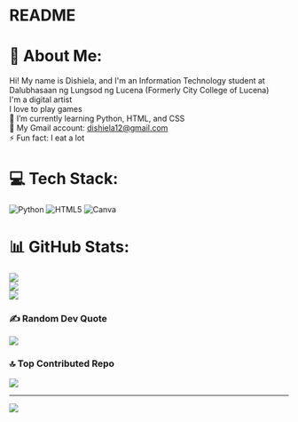 # README
# 💫 About Me:
Hi! My name is Dishiela, and I'm an Information Technology student at Dalubhasaan ng Lungsod ng Lucena (Formerly City College of Lucena)<br>I'm a digital artist<br>I love to play games<br>🌱 I’m currently learning Python, HTML, and CSS<br>💬 My Gmail account: dishiela12@gmail.com<br>⚡ Fun fact: I eat a lot 


# 💻 Tech Stack:
![Python](https://img.shields.io/badge/python-3670A0?style=for-the-badge&logo=python&logoColor=ffdd54) ![HTML5](https://img.shields.io/badge/html5-%23E34F26.svg?style=for-the-badge&logo=html5&logoColor=white) ![Canva](https://img.shields.io/badge/Canva-%2300C4CC.svg?style=for-the-badge&logo=Canva&logoColor=white)
# 📊 GitHub Stats:
![](https://github-readme-stats.vercel.app/api?username=Dishiela12&theme=dark&hide_border=false&include_all_commits=false&count_private=false)<br/>
![](https://nirzak-streak-stats.vercel.app/?user=Dishiela12&theme=dark&hide_border=false)<br/>
![](https://github-readme-stats.vercel.app/api/top-langs/?username=Dishiela12&theme=dark&hide_border=false&include_all_commits=false&count_private=false&layout=compact)

### ✍️ Random Dev Quote
![](https://quotes-github-readme.vercel.app/api?type=horizontal&theme=radical)

### 🔝 Top Contributed Repo
![](https://github-contributor-stats.vercel.app/api?username=Dishiela12&limit=5&theme=dark&combine_all_yearly_contributions=true)

---
[![](https://visitcount.itsvg.in/api?id=Dishiela12&icon=0&color=0)](https://visitcount.itsvg.in)

<!-- Proudly created with GPRM ( https://gprm.itsvg.in ) -->
